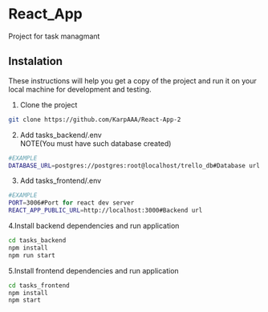 # React_App

Project for task managmant

## Instalation

These instructions will help you get a copy of the project and run it on your local machine for development and testing.

1. Clone the project

```bash
git clone https://github.com/KarpAAA/React-App-2
```

2. Add tasks_backend/.env
<br>NOTE(You must have such database created)
```bash
#EXAMPLE
DATABASE_URL=postgres://postgres:root@localhost/trello_db#Database url
```

3. Add tasks_frontend/.env

```bash
#EXAMPLE
PORT=3006#Port for react dev server
REACT_APP_PUBLIC_URL=http://localhost:3000#Backend url
```

4.Install backend dependencies and run application
```bash
cd tasks_backend 
npm install
npm run start
```

5.Install frontend dependencies and run application
```bash
cd tasks_frontend
npm install
npm start
```